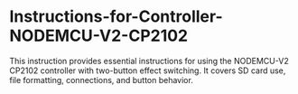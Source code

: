 # Instructions-for-Controller-NODEMCU-V2-CP2102
This instruction provides essential instructions for using the NODEMCU-V2 CP2102 controller with two-button effect switching. It covers SD card use, file formatting, connections, and button behavior.
